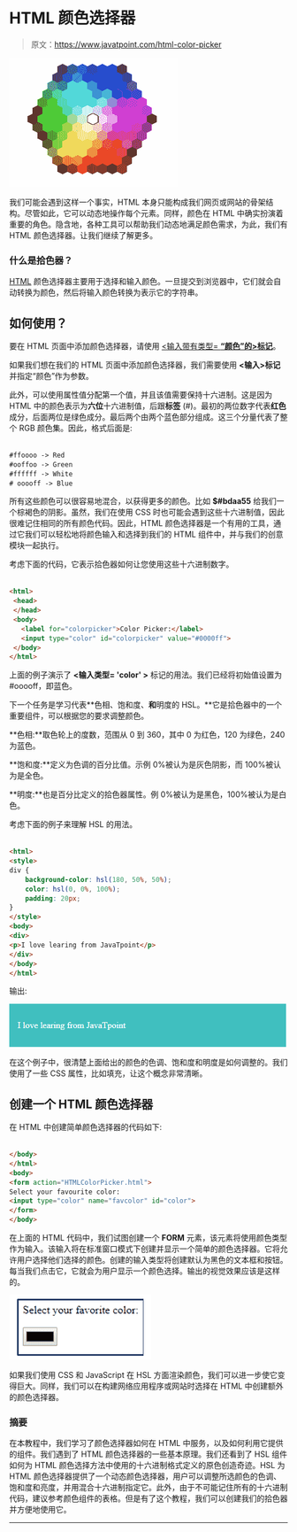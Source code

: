 # HTML 颜色选择器

> 原文：<https://www.javatpoint.com/html-color-picker>

![HTML Color Picker](img/90354ed7aa287843c7eb809706203ea3.png)

我们可能会遇到这样一个事实，HTML 本身只能构成我们网页或网站的骨架结构。尽管如此，它可以动态地操作每个元素。同样，颜色在 HTML 中确实扮演着重要的角色。隐含地，各种工具可以帮助我们动态地满足颜色需求，为此，我们有 HTML 颜色选择器。让我们继续了解更多。

### 什么是拾色器？

[HTML](https://www.javatpoint.com/html-tutorial) 颜色选择器主要用于选择和输入颜色。一旦提交到浏览器中，它们就会自动转换为颜色，然后将输入颜色转换为表示它的字符串。

## 如何使用？

要在 HTML 页面中添加颜色选择器，请使用 [<输入带有类型= **“颜色”的>标记**](https://www.javatpoint.com/html-input-tag)。

如果我们想在我们的 HTML 页面中添加颜色选择器，我们需要使用 **<输入>标记**并指定“颜色”作为参数。

此外，可以使用属性值分配第一个值，并且该值需要保持十六进制。这是因为 HTML 中的颜色表示为**六位**十六进制值，后跟**标签** (#)。最初的两位数字代表**红色**成分，后面两位是绿色成分。最后两个由两个蓝色部分组成。这三个分量代表了整个 RGB 颜色集。因此，格式后面是:

```html

#ffoooo -> Red
#ooffoo -> Green
#ffffff -> White
# ooooff -> Blue

```

所有这些颜色可以很容易地混合，以获得更多的颜色。比如 **$#bdaa55** 给我们一个棕褐色的阴影。虽然，我们在使用 CSS 时也可能会遇到这些十六进制值，因此很难记住相同的所有颜色代码。因此，HTML 颜色选择器是一个有用的工具，通过它我们可以轻松地将颜色输入和选择到我们的 HTML 组件中，并与我们的创意模块一起执行。

考虑下面的代码，它表示拾色器如何让您使用这些十六进制数字。

```html

<html>
 <head>
 </head>
 <body>
   <label for="colorpicker">Color Picker:</label>
   <input type="color" id="colorpicker" value="#0000ff">
 </body>
</html>

```

上面的例子演示了 **<输入类型= 'color' >** 标记的用法。我们已经将初始值设置为#ooooff，即蓝色。

下一个任务是学习代表**色相、饱和度、**和**明度的 HSL。**它是拾色器中的一个重要组件，可以根据您的要求调整颜色。

**色相:**取色轮上的度数，范围从 0 到 360，其中 0 为红色，120 为绿色，240 为蓝色。

**饱和度:**定义为色调的百分比值。示例 0%被认为是灰色阴影，而 100%被认为是全色。

**明度:**也是百分比定义的拾色器属性。例 0%被认为是黑色，100%被认为是白色。

考虑下面的例子来理解 HSL 的用法。

```html

<html>
<style>
div {
    background-color: hsl(180, 50%, 50%);
    color: hsl(0, 0%, 100%);
    padding: 20px;
}
</style>
<body>
<div>
<p>I love learing from JavaTpoint</p>
</div> 
</body>
</html>

```

输出:

![HTML Color Picker](img/909b5bfcf21c4582e11b4c1728aa3baa.png)

在这个例子中，很清楚上面给出的颜色的色调、饱和度和明度是如何调整的。我们使用了一些 CSS 属性，比如填充，让这个概念非常清晰。

## 创建一个 HTML 颜色选择器

在 HTML 中创建简单颜色选择器的代码如下:

```html

</body>
</html>
<body>
<form action="HTMLColorPicker.html">
Select your favourite color:
<input type="color" name="favcolor" id="color">
</form>
</body>

```

在上面的 HTML 代码中，我们试图创建一个 **FORM** 元素，该元素将使用颜色类型作为输入。该输入将在标准窗口模式下创建并显示一个简单的颜色选择器。它将允许用户选择他们选择的颜色。创建的输入类型将创建默认为黑色的文本框和按钮。每当我们点击它，它就会为用户显示一个颜色选择。输出的视觉效果应该是这样的。

![HTML Color Picker](img/1cc50c5e6cc56884640c4c421b42dfe1.png)

如果我们使用 CSS 和 JavaScript 在 HSL 方面渲染颜色，我们可以进一步使它变得巨大。同样，我们可以在构建网络应用程序或网站时选择在 HTML 中创建额外的颜色选择器。

### 摘要

在本教程中，我们学习了颜色选择器如何在 HTML 中服务，以及如何利用它提供的组件。我们遇到了 HTML 颜色选择器的一些基本原理。我们还看到了 HSL 组件如何为 HTML 颜色选择方法中使用的十六进制格式定义的原色创造奇迹。HSL 为 HTML 颜色选择器提供了一个动态颜色选择器，用户可以调整所选颜色的色调、饱和度和亮度，并用混合十六进制指定它。此外，由于不可能记住所有的十六进制代码，建议参考颜色组件的表格。但是有了这个教程，我们可以创建我们的拾色器并方便地使用它。

* * *